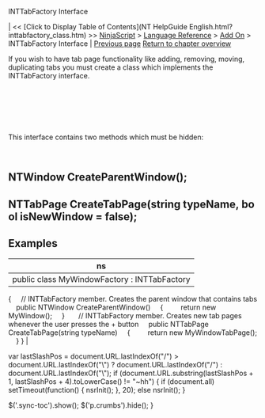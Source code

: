 ﻿










 


INTTabFactory Interface







| &lt;&lt; [Click to Display Table of Contents](NT HelpGuide English.html?inttabfactory_class.htm) &gt;&gt;
 [NinjaScript](ninjascript.htm) &gt; [Language Reference](language_reference_wip.htm) &gt; [Add On](add_on.htm) &gt;
INTTabFactory Interface | [Previous page](iintervalprovider_barsperiod.htm)
[Return to chapter overview](add_on.htm)










If you wish to have tab page functionality like adding, removing, moving, duplicating tabs you must create a class which implements the INTTabFactory interface. 


 


 


 


This interface contains two methods which must be hidden:


 


NTWindow CreateParentWindow();
------------------------------


NTTabPage CreateTabPage(string typeName, bool isNewWindow = false);
-------------------------------------------------------------------



Examples
--------




| ns |
| --- |
| public class MyWindowFactory : INTTabFactory
{
     // INTTabFactory member. Creates the parent window that contains tabs
     public NTWindow CreateParentWindow()
     {
         return new MyWindow();
     }
 
     // INTTabFactory member. Creates new tab pages whenever the user presses the + button
     public NTTabPage CreateTabPage(string typeName)
     {
         return new MyWindowTabPage();
     }
} |






 
 var lastSlashPos = document.URL.lastIndexOf("/") &gt; document.URL.lastIndexOf("\\") ? document.URL.lastIndexOf("/") : document.URL.lastIndexOf("\\");
 if (document.URL.substring(lastSlashPos + 1, lastSlashPos + 4).toLowerCase() != "~hh") {
 if (document.all) setTimeout(function() {
 nsrInit();
 }, 20);
 else nsrInit();
 }
 
 
 $('.sync-toc').show();
 $('p.crumbs').hide();
 }
 
 
 



